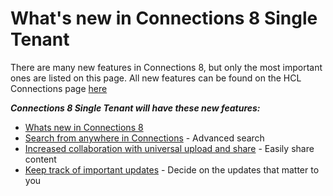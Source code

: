 # What's new in Connections 8 Single Tenant

There are many new features in Connections 8, but only the most important ones are listed on this page. All new features can be found on the HCL Connections page [here](https://opensource.hcltechsw.com/connections-doc/v8/user/eucommon/r_eucommon_whats_new.html)

***Connections 8 Single Tenant will have these new features:***

- [Whats new in Connections 8](https://opensource.hcltechsw.com/connections-doc/v8-cr5/user/eucommon/r_eucommon_whats_new.html)
- [Search from anywhere in Connections](https://opensource.hcltechsw.com/connections-doc/v8/user/eucommon/c_eucommon_search.html) - Advanced search
- [Increased collaboration with universal upload and share](https://opensource.hcltechsw.com/connections-doc/v8/user/eucommon/) - Easily share content
- [Keep track of important updates](https://opensource.hcltechsw.com/connections-doc/v8/user/eucommon/) - Decide on the updates that matter to you
